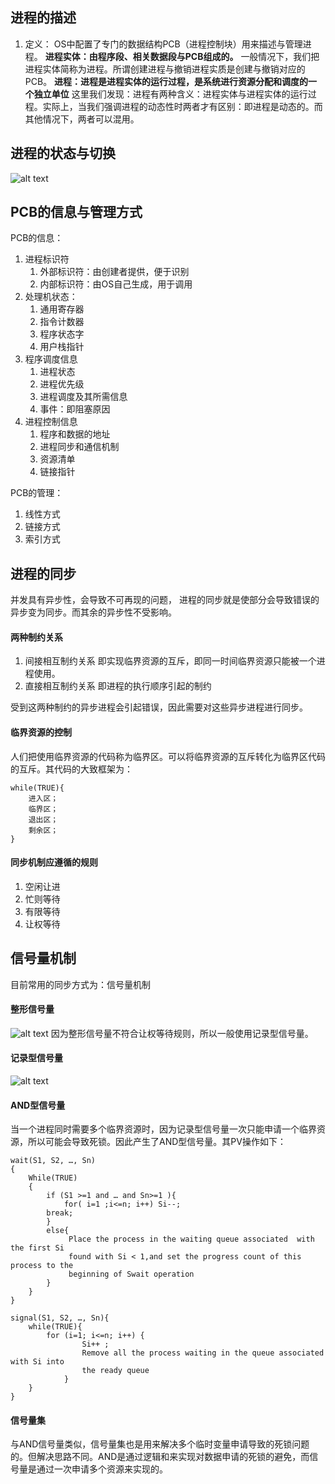 ## 进程的描述
1. 定义：
OS中配置了专门的数据结构PCB（进程控制块）用来描述与管理进程。
<b>进程实体：由程序段、相关数据段与PCB组成的。</b>
一般情况下，我们把进程实体简称为进程。所谓创建进程与撤销进程实质是创建与撤销对应的PCB。
<b>进程：进程是进程实体的运行过程，是系统进行资源分配和调度的一个独立单位</b>
这里我们发现：进程有两种含义：进程实体与进程实体的运行过程。实际上，当我们强调进程的动态性时两者才有区别：即进程是动态的。而其他情况下，两者可以混用。

## 进程的状态与切换
![alt text](https://img-blog.csdnimg.cn/20190805202426290.png?x-oss-process=image/watermark,type_ZmFuZ3poZW5naGVpdGk,shadow_10,text_aHR0cHM6Ly9ibG9nLmNzZG4ubmV0L3FxXzE5MDE4Mjc3,size_16,color_FFFFFF,t_70)
## PCB的信息与管理方式
PCB的信息：
1. 进程标识符
    1. 外部标识符：由创建者提供，便于识别
    2. 内部标识符：由OS自己生成，用于调用
2. 处理机状态：
    1. 通用寄存器
    2. 指令计数器
    3. 程序状态字
    4. 用户栈指针
3. 程序调度信息
    1. 进程状态
    2. 进程优先级
    3. 进程调度及其所需信息
    4. 事件：即阻塞原因
4. 进程控制信息
    1. 程序和数据的地址
    2. 进程同步和通信机制
    3. 资源清单
    4. 链接指针

PCB的管理：
1. 线性方式
2. 链接方式
3. 索引方式
## 进程的同步
并发具有异步性，会导致不可再现的问题，
进程的同步就是使部分会导致错误的异步变为同步。而其余的异步性不受影响。
#### 两种制约关系
1. 间接相互制约关系
即实现临界资源的互斥，即同一时间临界资源只能被一个进程使用。
2. 直接相互制约关系
即进程的执行顺序引起的制约

受到这两种制约的异步进程会引起错误，因此需要对这些异步进程进行同步。

#### 临界资源的控制
人们把使用临界资源的代码称为临界区。可以将临界资源的互斥转化为临界区代码的互斥。其代码的大致框架为：
```
while(TRUE){
    进入区；
    临界区；
    退出区；
    剩余区；
}
```
#### 同步机制应遵循的规则
1. 空闲让进
2. 忙则等待
3. 有限等待
4. 让权等待
## 信号量机制
目前常用的同步方式为：信号量机制
#### 整形信号量
![alt text](https://i-blog.csdnimg.cn/blog_migrate/20ed7051351d852fae9544d7f9fbccf3.png)
因为整形信号量不符合让权等待规则，所以一般使用记录型信号量。
#### 记录型信号量
![alt text](https://i-blog.csdnimg.cn/blog_migrate/6dc5c6e6fc78d98759750fa28820498f.png)
#### AND型信号量
当一个进程同时需要多个临界资源时，因为记录型信号量一次只能申请一个临界资源，所以可能会导致死锁。因此产生了AND型信号量。其PV操作如下：
```
wait(S1, S2, …, Sn)
{
    While(TRUE)
    {
        if (S1 >=1 and … and Sn>=1 ){
          	for( i=1 ;i<=n; i++) Si--;
		break;
	    }
        else{
             Place the process in the waiting queue associated  with the first Si 
             found with Si < 1,and set the progress count of this process to the 
             beginning of Swait operation	
        }
    }
}
```
```
signal(S1, S2, …, Sn){
    while(TRUE){    
	    for (i=1; i<=n; i++) {
                Si++ ;
                Remove all the process waiting in the queue associated with Si into 
                the ready queue                
            }
    }
}
```
#### 信号量集
与AND信号量类似，信号量集也是用来解决多个临时变量申请导致的死锁问题的。但解决思路不同。AND是通过逻辑和来实现对数据申请的死锁的避免，而信号量是通过一次申请多个资源来实现的。
